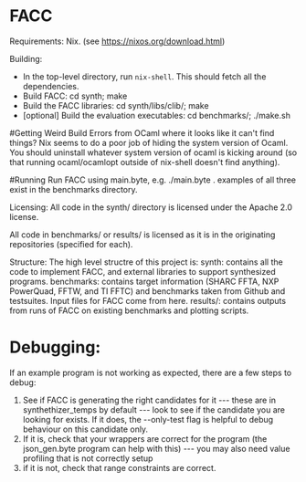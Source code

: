 # FACC

Requirements: Nix. (see https://nixos.org/download.html)

Building:
- In the top-level directory, run `nix-shell`.  This should fetch all the dependencies.
- Build FACC: cd synth; make
- Build the FACC libraries: cd synth/libs/clib/; make
- [optional] Build the evaluation executables: cd benchmarks/; ./make.sh

#Getting Weird Build Errors from OCaml where it looks like it can't find things?
Nix seems to do a poor job of hiding the system version of Ocaml.
You should uninstall whatever system version of ocaml is kicking around
(so that running ocaml/ocamlopt outside of nix-shell doesn't find anything).

#Running
Run FACC using main.byte, e.g. ./main.byte <compile settings file> <io specification> <api specification>.  examples of all three exist in the benchmarks directory.

Licensing:
All code in the synth/ directory is licensed under the Apache 2.0 license.

All code in benchmarks/ or results/ is licensed as it is in the originating repositories (specified for each).

Structure:
The high level structre of this project is:
synth: contains all the code to implement FACC, and external libraries to support synthesized programs.
benchmarks: contains target information (SHARC FFTA, NXP PowerQuad, FFTW, and TI FFTC) and benchmarks taken from Github and testsuites.  Input files for FACC come from here.
results/: contains outputs from runs of FACC on existing benchmarks and plotting scripts.

# Debugging:
If an example program is not working as expected, there are a few steps to debug:

1. See if FACC is generating the right candidates for it --- these are in synthethizer_temps by default --- look to see if the candidate you are looking for exists.  If it does, the --only-test <N> flag is helpful to debug behaviour on this candidate only.
2. If it is, check that your wrappers are correct for the program (the json_gen.byte program can help with this) --- you may also need value profiling that is not correctly setup
3. if it is not, check that range constraints are correct.

